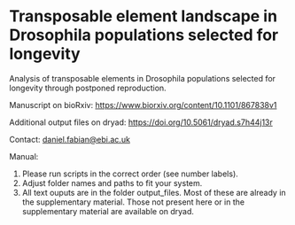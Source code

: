 # Transposable element landscape in Drosophila populations selected for longevity
Analysis of transposable elements in Drosophila populations selected for longevity through postponed reproduction.

Manuscript on bioRxiv: https://www.biorxiv.org/content/10.1101/867838v1

Additional output files on dryad: https://doi.org/10.5061/dryad.s7h44j13r

Contact: daniel.fabian@ebi.ac.uk

Manual:
1. Please run scripts in the correct order (see number labels).
2. Adjust folder names and paths to fit your system.
3. All text ouputs are in the folder output_files. Most of these are already in the supplementary material. Those not present here or in the supplementary material are available on dryad.
